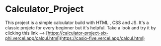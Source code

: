 ﻿# Calculator_Project
This project is a simple calculator build with HTML , CSS and JS. It's a classic projetc for every beginner but it's helpful. 
Take a look and try it by clicking this link --> [https://calculator-project-six-phi.vercel.app/calcul.html](https://casio-five.vercel.app/calcul.html)
